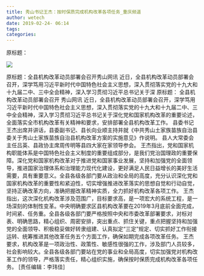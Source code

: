 ```yaml
---
title: 秀山书记王杰：按时保质完成机构改革各项任务_重庆频道
author: wetech
date: 2019-02-24- 06:14
tags: 
categories: 
---
```

原标题：
<!-- more -->
                
<img align="center" border="0" src="http://p2.ifengimg.com/a/2016/0810/204c433878d5cf9size1_w16_h16.png" />
                
            
原标题：全县机构改革动员部署会召开秀山网讯 近日，全县机构改革动员部署会召开，深学笃用习近平新时代中国特色社会主义思想，深入贯彻落实党的十九大和十九届二中、三中全会精神，深入学习贯彻习近平总书记关于深
原标题：
全县机构改革动员部署会召开
秀山网讯 近日，全县机构改革动员部署会召开，深学笃用习近平新时代中国特色社会主义思想，深入贯彻落实党的十九大和十九届二中、三中全会精神，深入学习贯彻习近平总书记关于深化党和国家机构改革的重要论述，全面落实全市机构改革有关精神和要求，安排部署全县机构改革工作。
县委书记王杰出席并讲话，县委副书记、县长向业顺主持并就《中共秀山土家族苗族自治县委关于秀山土家族苗族自治县机构改革方案的实施意见》作说明。
县人大常委会主任吕英、县政协主席周传明等县四大家在家领导参会。
王杰指出，党和国家机构职能体系是中国特色社会主义制度的重要组成部分，是我们党治国理政的重要保障。深化党和国家机构改革对于推进党和国家事业发展，坚持和加强党的全面领导，推进国家治理体系和治理能力现代化建设，更好满足人民日益增长的美好生活需要，具有重要意义。全县各级各部门要从政治和全局的高度，充分认识深化党和国家机构改革的重要性和紧迫性，切实增强推进改革落实的思想自觉和行动自觉，坚持正确改革方向，准确把握改革精神实质，全力抓好机构改革各项工作。
王杰指出，这次深化机构改革涉及范围广，目标要求高，是一项宏大的系统工程，是一场深刻的体制性变革。中央明确要求区县机构改革要在2019年3月底前全面完成，时间紧、任务重。全县各级各部门要严格按照中央和市委改革部署要求，对标对表、明确思路，精心组织、周密安排，突出重点、抓住关键，重点把握坚持和加强党的全面领导、积极稳妥做好转隶组建、认真拟定“三定”规定、切实抓好工作衔接运转、统筹推进其他改革任务五个方面工作，确保如期完成各项改革任务。
王杰要求，机构改革是一项政治性、政策性、敏感性很强的工作，涉及部门人员较多，社会影响较大。全县各级各部门要站在党的事业和全局高度，切实加强党对机构改革工作的领导，严格落实责任，精心组织实施，确保按时保质完成机构改革各项任务。
[责任编辑：李玮佳]
            
